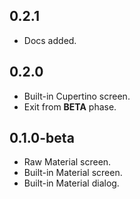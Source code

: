 ## 0.2.1

- Docs added.

## 0.2.0

- Built-in Cupertino screen.
- Exit from **BETA** phase.

## 0.1.0-beta

- Raw Material screen.
- Built-in Material screen.
- Built-in Material dialog.
